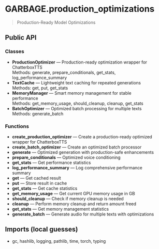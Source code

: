 # GARBAGE.production_optimizations

> Production-Ready Model Optimizations

## Public API

### Classes
- **ProductionOptimizer** — Production-ready optimization wrapper for ChatterboxTTS  
  Methods: generate, prepare_conditionals, get_stats, log_performance_summary
- **TextCache** — Lightweight text caching for repeated generations  
  Methods: get, put, get_stats
- **MemoryManager** — Smart memory management for stable performance  
  Methods: get_memory_usage, should_cleanup, cleanup, get_stats
- **BatchOptimizer** — Optimized batch processing for multiple texts  
  Methods: generate_batch

### Functions
- **create_production_optimizer** — Create a production-ready optimized wrapper for ChatterboxTTS
- **create_batch_optimizer** — Create an optimized batch processor
- **generate** — Optimized generation with production-safe enhancements
- **prepare_conditionals** — Optimized voice conditioning
- **get_stats** — Get performance statistics
- **log_performance_summary** — Log comprehensive performance summary
- **get** — Get cached result
- **put** — Store result in cache
- **get_stats** — Get cache statistics
- **get_memory_usage** — Get current GPU memory usage in GB
- **should_cleanup** — Check if memory cleanup is needed
- **cleanup** — Perform memory cleanup and return amount freed
- **get_stats** — Get memory management statistics
- **generate_batch** — Generate audio for multiple texts with optimizations

## Imports (local guesses)
- gc, hashlib, logging, pathlib, time, torch, typing